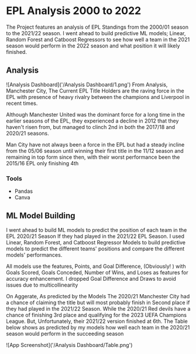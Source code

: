 
# EPL Analysis 2000 to 2022

The Project features an analysis of EPL Standings from the 2000/01 season to the 2021/22 season. I went ahead to build predictive ML models; Linear, Random Forest and Catboost Regressors to see how well a team in the 2021 season would perform in the 2022 season and what position it will likely finished.

## Analysis



![Analysis Dashboard]('/Analysis Dashboard/1.png')
From Analysis, Manchester City, The Current EPL Title Holders are the raving force in the EPL with presence of heavy rivalry between the champions and Liverpool in recent times.
    
Although Manchester United was the dominant force for a long time in the earlier seasons of the EPL, they experienced a decline in 2012 that they haven't risen from, but managed to clinch 2nd in both the 2017/18 and 2020/21 seasons.

Man City have not always been a force in the EPL but had a steady incline from the 05/06 season until winning their first title in the 11/12 season and remaining in top form since then, with their worst performance been the 2015/16 EPL only finishing  4th 

### Tools
- Pandas
- Canva

## ML Model Building

I went ahead to build ML models to predict the position of each team in the EPL 2020/21 Season If they had played in the 2021/22 EPL Season. 
I used Linear, Random Forest, and Catboost Regressor Models to build predictive models to predict the different teams' positions and compare the different models' performances. 

All models use the features, Points, and Goal Difference, (Obviously! ) with Goals Scored, Goals Conceded, Number of Wins, and Loses as features for accuracy enhancement.
I dropped Goal Difference and Draws to avoid issues due to multicollinearity 

On Aggerate, As predicted by the Models The 2020/21 Manchester City had a chance of claiming the title but will most probably finish in Second place if they had played in the 2021/22 Season. While the 2020/21 Red devils have a chance of finishing 3rd place and qualifying for the 2023 UEFA Champions League. But, Unfortunately, their 2021/22 version finished at 6th. The Table below shows as predicted by my models how well each team in the 2020/21 season would perform in the succeeding season


![App Screenshot]('/Analysis Dashboard/Table.png')


